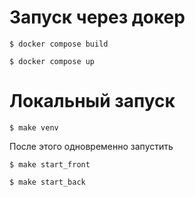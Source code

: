 # Запуск через докер
```console
$ docker compose build
```

```console
$ docker compose up
```
# Локальный запуск

```console
$ make venv
```
После этого одновременно запустить
```console
$ make start_front
```
```console
$ make start_back
```